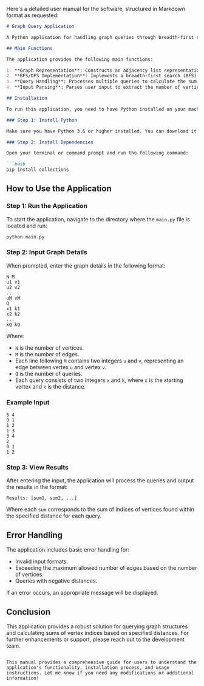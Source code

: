 Here's a detailed user manual for the software, structured in Markdown format as requested:

```markdown
# Graph Query Application

A Python application for handling graph queries through breadth-first search (BFS) or depth-first search (DFS) to compute the sum of indices of vertices within a specified distance.

## Main Functions

The application provides the following main functions:

1. **Graph Representation**: Constructs an adjacency list representation of the graph based on the provided edges.
2. **BFS/DFS Implementation**: Implements a breadth-first search (BFS) to find all vertices within a specified distance from a given vertex.
3. **Query Handling**: Processes multiple queries to calculate the sum of indices of vertices found within the specified distance for each query.
4. **Input Parsing**: Parses user input to extract the number of vertices, edges, and queries.

## Installation

To run this application, you need to have Python installed on your machine. You can install the required dependencies using pip. 

### Step 1: Install Python

Make sure you have Python 3.6 or higher installed. You can download it from [python.org](https://www.python.org/downloads/).

### Step 2: Install Dependencies

Open your terminal or command prompt and run the following command:

```bash
pip install collections
```

## How to Use the Application

### Step 1: Run the Application

To start the application, navigate to the directory where the `main.py` file is located and run:

```bash
python main.py
```

### Step 2: Input Graph Details

When prompted, enter the graph details in the following format:

```
N M
u1 v1
u2 v2
...
uM vM
Q
x1 k1
x2 k2
...
xQ kQ
```

Where:
- `N` is the number of vertices.
- `M` is the number of edges.
- Each line following `M` contains two integers `u` and `v`, representing an edge between vertex `u` and vertex `v`.
- `Q` is the number of queries.
- Each query consists of two integers `x` and `k`, where `x` is the starting vertex and `k` is the distance.

### Example Input

```
5 4
0 1
1 2
1 3
3 4
2
0 1
1 2
```

### Step 3: View Results

After entering the input, the application will process the queries and output the results in the format:

```
Results: [sum1, sum2, ...]
```

Where each `sum` corresponds to the sum of indices of vertices found within the specified distance for each query.

## Error Handling

The application includes basic error handling for:
- Invalid input formats.
- Exceeding the maximum allowed number of edges based on the number of vertices.
- Queries with negative distances.

If an error occurs, an appropriate message will be displayed.

## Conclusion

This application provides a robust solution for querying graph structures and calculating sums of vertex indices based on specified distances. For further enhancements or support, please reach out to the development team.

```

This manual provides a comprehensive guide for users to understand the application's functionality, installation process, and usage instructions. Let me know if you need any modifications or additional information!